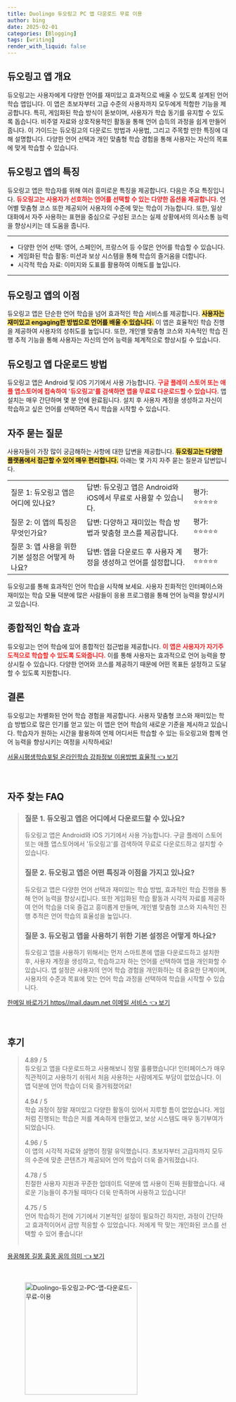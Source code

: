 ```yaml
---
title: Duolingo 듀오링고 PC 앱 다운로드 무료 이용
author: bing
date: 2025-02-01
categories: [Blogging]
tags: [writing]
render_with_liquid: false
---
```



<h2 id='듀오링고_앱_개요'>듀오링고 앱 개요</h2>

<p>듀오링고는 사용자에게 다양한 언어를 재미있고 효과적으로 배울 수 있도록 설계된 언어 학습 앱입니다. 이 앱은 초보자부터 고급 수준의 사용자까지 모두에게 적합한 기능을 제공합니다. 특히, 게임화된 학습 방식이 돋보이며, 사용자가 학습 동기를 유지할 수 있도록 돕습니다. 비주얼 자료와 상호작용적인 활동을 통해 언어 습득의 과정을 쉽게 만들어줍니다. 이 가이드는 듀오링고의 다운로드 방법과 사용법, 그리고 주목할 만한 특징에 대해 설명합니다. 다양한 언어 선택과 개인 맞춤형 학습 경험을 통해 사용자는 자신의 목표에 맞게 학습할 수 있습니다.</p>

<h2 id='듀오링고_앱의_특징'>듀오링고 앱의 특징</h2>

<p>듀오링고 앱은 학습자를 위해 여러 흥미로운 특징을 제공합니다. 다음은 주요 특징입니다. <b><span style="color: #ee2323;">듀오링고는 사용자가 선호하는 언어를 선택할 수 있는 다양한 옵션을 제공합니다.</span></b> 언어별 맞춤형 코스 또한 제공되어 사용자의 수준에 맞는 학습이 가능합니다. 또한, 일상 대화에서 자주 사용하는 표현을 중심으로 구성된 코스는 실제 상황에서의 의사소통 능력을 향상시키는 데 도움을 줍니다.</p>

<hr />

<ul>
    <li>다양한 언어 선택: 영어, 스페인어, 프랑스어 등 수많은 언어를 학습할 수 있습니다.</li>
    <li>게임화된 학습 활동: 미션과 보상 시스템을 통해 학습의 즐거움을 더합니다.</li>
    <li>시각적 학습 자료: 이미지와 도표를 활용하여 이해도를 높입니다.</li>
</ul>

<hr />

<h2 id='듀오링고_앱의_이점'>듀오링고 앱의 이점</h2>

<p>듀오링고 앱은 단순한 언어 학습을 넘어 효과적인 학습 서비스를 제공합니다. <b><span style="background-color: #ffe066;">사용자는 재미있고 engaging한 방법으로 언어를 배울 수 있습니다.</span></b> 이 앱은 효율적인 학습 진행을 제공하여 사용자의 성취도를 높입니다. 또한, 개인별 맞춤형 코스와 지속적인 학습 진행 추적 기능을 통해 사용자는 자신의 언어 능력을 체계적으로 향상시킬 수 있습니다.</p>

<h2 id='듀오링고_앱_다운로드_방법'>듀오링고 앱 다운로드 방법</h2>

<p>듀오링고 앱은 Android 및 iOS 기기에서 사용 가능합니다. <b><span style="color: #ee2323;">구글 플레이 스토어 또는 애플 앱스토어에 접속하여 '듀오링고'를 검색하면 앱을 무료로 다운로드할 수 있습니다.</span></b> 앱 설치는 매우 간단하며 몇 분 안에 완료됩니다. 설치 후 사용자 계정을 생성하고 자신이 학습하고 싶은 언어를 선택하면 즉시 학습을 시작할 수 있습니다.</p>

<h2 id='자주_묻는_질문'>자주 묻는 질문</h2>

<p>사용자들이 가장 많이 궁금해하는 사항에 대한 답변을 제공합니다. <b><span style="background-color: #ffe066;">듀오링고는 다양한 플랫폼에서 접근할 수 있어 매우 편리합니다.</span></b> 아래는 몇 가지 자주 묻는 질문과 답변입니다.</p>

<table>
    <tr>
        <td>질문 1: 듀오링고 앱은 어디에 있나요?</td>
        <td>답변: 듀오링고 앱은 Android와 iOS에서 무료로 사용할 수 있습니다.</td>
        <td>평가: ⭐⭐⭐⭐⭐</td>
    </tr>
    <tr>
        <td>질문 2: 이 앱의 특징은 무엇인가요?</td>
        <td>답변: 다양하고 재미있는 학습 방법과 맞춤형 코스를 제공합니다.</td>
        <td>평가: ⭐⭐⭐⭐⭐</td>
    </tr>
    <tr>
        <td>질문 3: 앱 사용을 위한 기본 설정은 어떻게 하나요?</td>
        <td>답변: 앱을 다운로드 후 사용자 계정을 생성하고 언어를 설정합니다.</td>
        <td>평가: ⭐⭐⭐⭐⭐</td>
    </tr>
</table>

<p>듀오링고를 통해 효과적인 언어 학습을 시작해 보세요. 사용자 친화적인 인터페이스와 재미있는 학습 모듈 덕분에 많은 사람들이 응용 프로그램을 통해 언어 능력을 향상시키고 있습니다.</p>

<h2 id='종합적인_학습_효과'>종합적인 학습 효과</h2>

<p>듀오링고는 언어 학습에 있어 종합적인 접근법을 제공합니다. <b><span style="color: #ee2323;">이 앱은 사용자가 자기주도적으로 학습할 수 있도록 도와줍니다.</span></b> 이를 통해 사용자는 효과적으로 언어 능력을 향상시킬 수 있습니다. 다양한 언어와 코스를 제공하기 때문에 어떤 목표든 설정하고 도달할 수 있도록 지원합니다.</p>

<h2 id='결론'>결론</h2>

<p>듀오링고는 차별화된 언어 학습 경험을 제공합니다. 사용자 맞춤형 코스와 재미있는 학습 방법으로 많은 인기를 얻고 있는 이 앱은 언어 학습의 새로운 기준을 제시하고 있습니다. 학습자가 원하는 시간을 활용하여 언제 어디서든 학습할 수 있는 듀오링고와 함께 언어 능력을 향상시키는 여정을 시작하세요!</p>


<p><a class="click-button" title="서울시평생학습포털 온라인학습 강좌정보 이용방법 효율적" href="https://afficreate.github.io/posts/%EC%84%9C%EC%9A%B8%EC%8B%9C%ED%8F%89%EC%83%9D%ED%95%99%EC%8A%B5%ED%8F%AC%ED%84%B8-%EC%98%A8%EB%9D%BC%EC%9D%B8%ED%95%99%EC%8A%B5-%EA%B0%95%EC%A2%8C%EC%A0%95%EB%B3%B4-%EC%9D%B4%EC%9A%A9%EB%B0%A9%EB%B2%95-%ED%9A%A8%EC%9C%A8%EC%A0%81/" rel="dofollow">서울시평생학습포털 온라인학습 강좌정보 이용방법 효율적 👈 보기</a></p><br>
<h2 id='자주_찾는_FAQ'>자주 찾는 FAQ</h2>
<div itemscope="" itemtype="https://schema.org/FAQPage">
<blockquote>
<div itemscope="" itemprop="mainEntity" itemtype="https://schema.org/Question">
<h3 itemprop="name">질문 1. 듀오링고 앱은 어디에서 다운로드할 수 있나요?</h3>
<div itemscope="" itemprop="acceptedAnswer" itemtype="https://schema.org/Answer">
<span itemprop="text">
<p>듀오링고 앱은 Android와 iOS 기기에서 사용 가능합니다. 구글 플레이 스토어 또는 애플 앱스토어에서 '듀오링고'를 검색하여 무료로 다운로드하고 설치할 수 있습니다.</p>
</span>
</div>
</div>
<div itemscope="" itemprop="mainEntity" itemtype="https://schema.org/Question">
<h3 itemprop="name">질문 2. 듀오링고 앱은 어떤 특징과 이점을 가지고 있나요?</h3>
<div itemscope="" itemprop="acceptedAnswer" itemtype="https://schema.org/Answer">
<span itemprop="text">
<p>듀오링고 앱은 다양한 언어 선택과 재미있는 학습 방법, 효과적인 학습 진행을 통해 언어 능력을 향상시킵니다. 또한 게임화된 학습 활동과 시각적 자료를 제공하여 언어 학습을 더욱 즐겁고 흥미롭게 만들며, 개인별 맞춤형 코스와 지속적인 진행 추적은 언어 학습의 효율성을 높입니다.</p>
</span>
</div>
</div>
<div itemscope="" itemprop="mainEntity" itemtype="https://schema.org/Question">
<h3 itemprop="name">질문 3. 듀오링고 앱을 사용하기 위한 기본 설정은 어떻게 하나요?</h3>
<div itemscope="" itemprop="acceptedAnswer" itemtype="https://schema.org/Answer">
<span itemprop="text">
<p>듀오링고 앱을 사용하기 위해서는 먼저 스마트폰에 앱을 다운로드하고 설치한 후, 사용자 계정을 생성하고, 학습하고자 하는 언어를 선택하여 앱을 개인화할 수 있습니다. 앱 설정은 사용자의 언어 학습 경험을 개인화하는 데 중요한 단계이며, 사용자의 수준과 목표에 맞는 언어 학습 과정을 선택하여 학습을 시작할 수 있습니다.</p>
</span>
</div>
</div>
</blockquote>
</div>
<p><a class="click-button" title="한메일 바로가기 https//mail.daum.net 이메일 서비스" href="https://afficreate.github.io/posts/%ED%95%9C%EB%A9%94%EC%9D%BC-%EB%B0%94%EB%A1%9C%EA%B0%80%EA%B8%B0-httpsmail.daum.net-%EC%9D%B4%EB%A9%94%EC%9D%BC-%EC%84%9C%EB%B9%84%EC%8A%A4/" rel="dofollow">한메일 바로가기 https//mail.daum.net 이메일 서비스 👈 보기</a></p><br>
<h2 id='후기'>후기</h2>
<div itemscope itemtype="https://schema.org/Product">
  <blockquote>
  <div itemprop="review" itemscope itemtype="https://schema.org/Review">
      <div itemprop="reviewRating" itemscope itemtype="https://schema.org/Rating"> <span itemprop="ratingValue">4.89</span> / <span itemprop="bestRating">5</span> </div>
      <span itemprop="reviewBody">듀오링고 앱을 다운로드하고 사용해보니 정말 훌륭했습니다! 인터페이스가 매우 직관적이고 사용하기 쉬워서 처음 사용하는 사람에게도 부담이 없었습니다. 이 앱 덕분에 언어 학습이 더욱 즐거워졌어요!</span>
  </div>
  <br>
  <div itemprop="review" itemscope itemtype="https://schema.org/Review">
      <div itemprop="reviewRating" itemscope itemtype="https://schema.org/Rating"> <span itemprop="ratingValue">4.94</span> / <span itemprop="bestRating">5</span> </div>
      <span itemprop="reviewBody">학습 과정이 정말 재미있고 다양한 활동이 있어서 지루할 틈이 없었습니다. 게임처럼 진행되는 학습은 저를 계속하게 만들었고, 보상 시스템도 매우 동기부여가 되었습니다.</span>
  </div>
  <br>
  <div itemprop="review" itemscope itemtype="https://schema.org/Review">
      <div itemprop="reviewRating" itemscope itemtype="https://schema.org/Rating"> <span itemprop="ratingValue">4.96</span> / <span itemprop="bestRating">5</span> </div>
      <span itemprop="reviewBody">이 앱의 시각적 자료와 설명이 정말 유익했습니다. 초보자부터 고급자까지 모두의 수준에 맞춘 콘텐츠가 제공되어 언어 학습이 더욱 즐거워졌습니다.</span>
  </div>
  <br>
  <div itemprop="review" itemscope itemtype="https://schema.org/Review">
      <div itemprop="reviewRating" itemscope itemtype="https://schema.org/Rating"> <span itemprop="ratingValue">4.78</span> / <span itemprop="bestRating">5</span> </div>
      <span itemprop="reviewBody">친절한 사용자 지원과 꾸준한 업데이트 덕분에 앱 사용이 진짜 원활했습니다. 새로운 기능들이 추가될 때마다 더욱 만족하며 사용하고 있습니다!</span>
  </div>
  <br>
  <div itemprop="review" itemscope itemtype="https://schema.org/Review">
      <div itemprop="reviewRating" itemscope itemtype="https://schema.org/Rating"> <span itemprop="ratingValue">4.75</span> / <span itemprop="bestRating">5</span> </div>
      <span itemprop="reviewBody">언어 학습하기 전에 기기에서 기본적인 설정이 필요하긴 하지만, 과정이 간단하고 효과적이어서 금방 적응할 수 있었습니다. 저에게 딱 맞는 개인화된 코스를 선택할 수 있어 좋습니다!</span>
  </div>
  <br>
  </blockquote>
</div>
<p><a class="click-button" title="용꿈해몽 길몽 흉몽 꿈의 의미" href="https://afficreate.github.io/posts/%EC%9A%A9%EA%BF%88%ED%95%B4%EB%AA%BD-%EA%B8%B8%EB%AA%BD-%ED%9D%89%EB%AA%BD-%EA%BF%88%EC%9D%98-%EC%9D%98%EB%AF%B8/" rel="dofollow">용꿈해몽 길몽 흉몽 꿈의 의미 👈 보기</a></p><br>
<figure class="image"><img src="https://afficreate.github.io/assets/img/thumbnail/Duolingo-듀오링고-PC-앱-다운로드-무료-이용.webp" alt="Duolingo-듀오링고-PC-앱-다운로드-무료-이용" width="256" height="256"></figure>